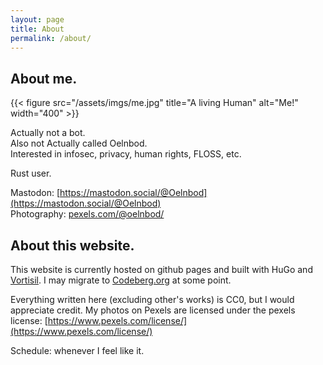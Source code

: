```yaml
---
layout: page
title: About
permalink: /about/
---
```

## About me.
{{< figure src="/assets/imgs/me.jpg" title="A living Human" alt="Me!" width="400" >}}

Actually not a bot.  
Also not Actually called Oelnbod.  
Interested in infosec, privacy, human rights, FLOSS, etc.   
  
Rust user.  
  
Mastodon: [https://mastodon.social/@Oelnbod](https://mastodon.social/@Oelnbod)  
Photography: [pexels.com/@oelnbod/](pexels.com/@oelnbod/)  


## About this website. 
  
This website is currently hosted on github pages and built with HuGo and [Vortisil](https://github.com/khitezza/vortisil). I may migrate to [Codeberg.org](https://codeberg.org) at some point. 
  
Everything written here (excluding other's works) is CC0, but I would appreciate credit. My photos on Pexels are licensed under the pexels license: [https://www.pexels.com/license/](https://www.pexels.com/license/)

Schedule: whenever I feel like it.
